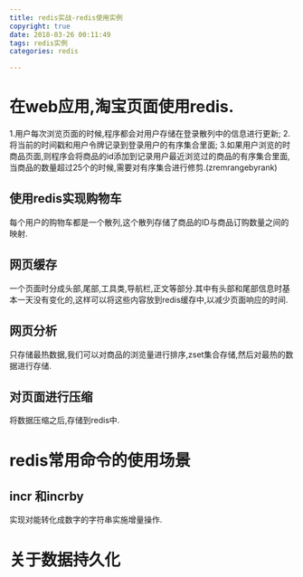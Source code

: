 ```yaml
---
title: redis实战-redis使用实例
copyright: true
date: 2018-03-26 00:11:49
tags: redis实例
categories: redis

---
```


# 在web应用,淘宝页面使用redis.

1.用户每次浏览页面的时候,程序都会对用户存储在登录散列中的信息进行更新;
2.将当前的时间戳和用户令牌记录到登录用户的有序集合里面;
3.如果用户浏览的时商品页面,则程序会将商品的id添加到记录用户最近浏览过的商品的有序集合里面,当商品的数量超过25个的时候,需要对有序集合进行修剪.(zremrangebyrank)

## 使用redis实现购物车

每个用户的购物车都是一个散列,这个散列存储了商品的ID与商品订购数量之间的映射.

## 网页缓存

一个页面时分成头部,尾部,工具类,导航栏,正文等部分.其中有头部和尾部信息时基本一天没有变化的,这样可以将这些内容放到redis缓存中,以减少页面响应的时间.

## 网页分析

只存储最热数据,我们可以对商品的浏览量进行排序,zset集合存储,然后对最热的数据进行存储.

## 对页面进行压缩

将数据压缩之后,存储到redis中.


# redis常用命令的使用场景

## incr 和incrby

实现对能转化成数字的字符串实施增量操作.


# 关于数据持久化






